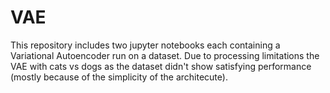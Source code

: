# VAE
This repository includes two jupyter notebooks each containing a Variational Autoencoder run on a dataset. Due to processing limitations the VAE with cats vs dogs as the dataset didn't show satisfying performance (mostly because of the simplicity of the architecute).
